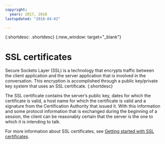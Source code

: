 ```yaml
---
copyright:
  years: 2017, 2018
lastupdated: "2018-04-02"

---
```


{:shortdesc: .shortdesc}
{:new_window: target="_blank"}


# SSL certificates
Secure Sockets Layer (SSL) is a technology that encrypts traffic between the client application and the server application that is involved in the conversation. This encryption is accomplished through a public key/private key system that uses an SSL certificate.
{:shortdesc}

The SSL certificate contains the server’s public key, dates for which the certificate is valid, a host name for which the certificate is valid and a signature from the Certification Authority that issued it. With this information and some protocol information that is exchanged during the beginning of a session, the client can be reasonably certain that the server is the one to which it is intending to talk.

For more information about SSL certificates, see [Getting started with SSL certificates](/docs/infrastructure/ssl-certificates?topic=ssl-certificates-getting-started-tutorial).
